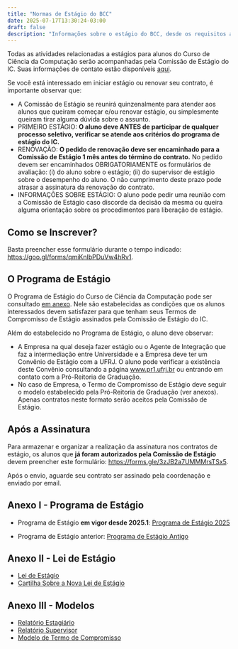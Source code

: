 ```yaml
---
title: "Normas de Estágio do BCC"
date: 2025-07-17T13:30:24-03:00
draft: false
description: "Informações sobre o estágio do BCC, desde os requisitos até a renovação do contrato"
---
```


Todas as atividades relacionadas a estágios para alunos do Curso de Ciência da Computação serão acompanhadas pela Comissão de Estágio do IC. Suas informações de contato estão disponíveis [aqui](/info/estrutura-administrativa#estagio).

Se você está interessado em iniciar estágio ou renovar seu contrato, é importante observar que:

- A Comissão de Estágio se reunirá quinzenalmente para atender aos alunos que queiram começar e/ou renovar estágio, ou simplesmente queiram tirar alguma dúvida sobre o assunto.
- PRIMEIRO ESTÁGIO: **O aluno deve ANTES de participar de qualquer processo seletivo, verificar se atende aos critérios do programa de estágio do IC.**
- RENOVAÇÃO: **O pedido de renovação deve ser encaminhado para a Comissão de Estágio 1 mês antes do término do contrato.** No pedido devem ser encaminhados OBRIGATORIAMENTE os formulários de avaliação: (i) do aluno sobre o estágio; (ii) do supervisor de estágio sobre o desempenho do aluno. O não cumprimento deste prazo pode atrasar a assinatura da renovação do contrato.
- INFORMAÇÕES SOBRE ESTÁGIO: O aluno pode pedir uma reunião com a Comissão de Estágio caso discorde da decisão da mesma ou queira alguma orientação sobre os procedimentos para liberação de estágio.

## Como se Inscrever?

Basta preencher esse formulário durante o tempo indicado: https://goo.gl/forms/qmiKnIbPDuVw4hRv1.

## O Programa de Estágio

O Programa de Estágio do Curso de Ciência da Computação pode ser consultado [em anexo](#anexo-i---programa-de-estágio). Nele são estabelecidas as condições que os alunos interessados devem satisfazer para que tenham seus Termos de Compromisso de Estágio assinados pela Comissão de Estágio do IC.

Além do estabelecido no Programa de Estágio, o aluno deve observar:

- A Empresa na qual deseja fazer estágio ou o Agente de Integração que faz a intermediação entre Universidade e a Empresa deve ter um Convênio de Estágio com a UFRJ. O aluno pode verificar a existência deste Convênio consultando a página www.pr1.ufrj.br ou entrando em contato com a Pró-Reitoria de Graduação.
- No caso de Empresa, o Termo de Compromisso de Estágio deve seguir o modelo estabelecido pela Pró-Reitoria de Graduação (ver anexos). Apenas contratos neste formato serão aceitos pela Comissão de Estágio.

## Após a Assinatura

Para armazenar e organizar a realização da assinatura nos contratos de estágio, os alunos que **já foram autorizados pela Comissão de Estágio** devem preencher este formulário: https://forms.gle/3zJB2a7UMMMrsTSx5.

Após o envio, aguarde seu contrato ser assinado pela coordenação e enviado por email.

## Anexo I - Programa de Estágio

- Programa de Estágio **em vigor desde 2025.1**: [Programa de Estágio 2025](/estagio/estagio2025.pdf)

- Programa de Estágio anterior: [Programa de Estágio Antigo](/estagio/estagio-antigo.pdf)

## Anexo II - Lei de Estágio

- [Lei de Estágio](/estagio/lei.pdf)
- [Cartilha Sobre a Nova Lei de Estágio](/estagio/cartilha-lei.pdf)

## Anexo III - Modelos

- [Relatório Estagiário](/estagio/relatorio-estagiario.pdf)
- [Relatório Supervisor](/estagio/relatorio-supervisor.pdf)
- [Modelo de Termo de Compromisso](/estagio/termo-de-compromisso.pdf)

